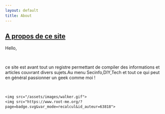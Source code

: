 ```yaml
---
layout: default
title: About
---
```


<section class="intro">
  <div class="container">
    <h2><u>A propos de ce site</u></h2>
    <p class="lead">Hello,</p><br>
    <p>ce site est avant tout un registre permettant de compiler des informations et articles couvrant divers sujets.Au menu Secinfo,DIY,Tech et tout ce qui peut en général passionner un geek comme moi !</p><br>
   
    
    <img src="/assets/images/walker.gif">
    <img src="https://www.root-me.org/?page=badge.svg&var_mode=recalcul&id_auteur=63818">
  </div>
</section>
